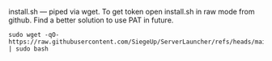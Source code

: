 install.sh — piped via wget.
To get token open install.sh in raw mode from github. Find a better solution to use PAT in future.

```
sudo wget -qO- https://raw.githubusercontent.com/SiegeUp/ServerLauncher/refs/heads/main/install.sh | sudo bash
```
